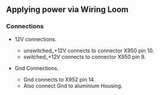 ## Applying power via Wiring Loom

### Connections

- 12V connections.
  - unswitched_+12V connects to connector X950 pin 10.
  - switched_+12V connects to connector X950 pin 9.

- Gnd Connections.
  - Gnd connects to X952 pin 14.
  - Also connect Gnd to aluminium Housing.

